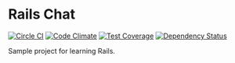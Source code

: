 Rails Chat
==========
[![Circle CI](https://circleci.com/gh/1000k/rails-chat.svg?style=svg)](https://circleci.com/gh/1000k/rails-chat) [![Code Climate](https://codeclimate.com/github/1000k/rails-chat/badges/gpa.svg)](https://codeclimate.com/github/1000k/rails-chat) [![Test Coverage](https://codeclimate.com/github/1000k/rails-chat/badges/coverage.svg)](https://codeclimate.com/github/1000k/rails-chat/coverage) [![Dependency Status](https://gemnasium.com/1000k/rails-chat.svg)](https://gemnasium.com/1000k/rails-chat)

Sample project for learning Rails.
